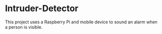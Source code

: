 # Intruder-Detector
This project uses a Raspberry Pi and mobile device to sound an alarm when a person is visible. 
